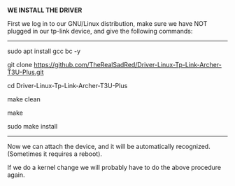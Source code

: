 
**WE INSTALL THE DRIVER**

First we log in to our GNU/Linux distribution, 
make sure we have NOT plugged in our tp-link device, and give the following commands:

------------------------------------------------------------------------------------------------------------

sudo apt install gcc bc -y

git clone https://github.com/TheRealSadRed/Driver-Linux-Tp-Link-Archer-T3U-Plus.git

cd Driver-Linux-Tp-Link-Archer-T3U-Plus

make clean

make

sudo make install

------------------------------------------------------------------------------------------------------------

Now we can attach the device, and it will be automatically recognized. (Sometimes it requires a reboot).

If we do a kernel change we will probably have to do the above procedure again.
